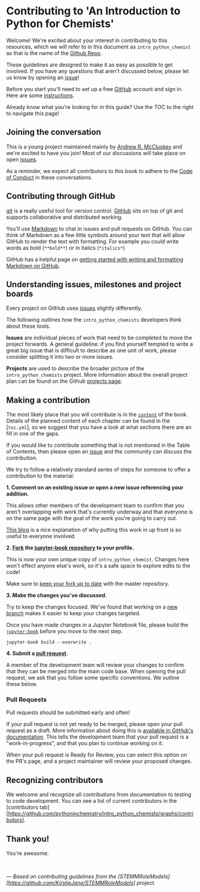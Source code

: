 # Contributing to 'An Introduction to Python for Chemists'

Welcome! We're excited about your interest in contributing to this resources, which we will refer to in this document as `intro_python_chemist` as that is the name of the [Github Repo](https://github.com/pythoninchemistry/intro_python_chemists/). 

These guidelines are designed to make it as easy as possible to get involved.
If you have any questions that aren't discussed below, please let us know by opening an [issue](https://github.com/pythoninchemistry/intro_python_chemists/issues)!

Before you start you'll need to set up a free [GitHub](https://github.com/) account and sign in.
Here are some [instructions](https://help.github.com/articles/signing-up-for-a-new-github-account).

Already know what you're looking for in this guide? Use the TOC to the right to navigate this page!

## Joining the conversation

This is a young project maintained mainly by [Andrew R. McCluskey](https://github.com/arm61) and we're excited to have you join!
Most of our discussions will take place on open [issues](https://github.com/pythoninchemistry/intro_python_chemists/issues).

As a reminder, we expect all contributors to this book to adhere to the [Code of Conduct](https://github.com/pythoninchemistry/intro_python_chemists/blob/master/CODE_OF_CONDUCT.md) in these conversations.

## Contributing through GitHub

[git](https://git-scm.com) is a really useful tool for version control.
[GitHub](https://github.com) sits on top of git and supports collaborative and distributed working.

You'll use [Markdown](https://daringfireball.net/projects/markdown) to chat in issues and pull requests on GitHub.
You can think of Markdown as a few little symbols around your text that will allow GitHub to render the text with formatting.
For example you could write words as bold (`**bold**`) or in italics (`*italics*`)

GitHub has a helpful page on [getting started with writing and formatting Markdown on GitHub](https://help.github.com/articles/getting-started-with-writing-and-formatting-on-github).

## Understanding issues, milestones and project boards

Every project on GitHub uses [issues](https://github.com/pythoninchemistry/intro_python_chemists/issues) slightly differently.

The following outlines how the `intro_python_chemists` developers think about these tools.

**Issues** are individual pieces of work that need to be completed to move the project forwards.
A general guideline: if you find yourself tempted to write a great big issue that
is difficult to describe as one unit of work, please consider splitting it into two or more issues.

**Projects** are used to describe the broader picture of the `intro_python_chemists` project. 
More information about the overall project plan can be found on the Github [projects page](https://github.com/pythoninchemistry/intro_python_chemists/projects). 

## Making a contribution

The most likely place that you will contribute is in the [`content`](https://github.com/pythoninchemistry/intro_python_chemists/tree/master/content) of the book. 
Details of the planned content of each chapter can be found in the [`toc.yml`], so we suggest that you have a look at what sections there are an fill in one of the gaps. 

If you would like to contribute something that is not mentioned in the Table of Contents, then please open an [issue](https://github.com/pythoninchemistry/intro_python_chemists/issues/new/choose) and the community can discuss the contribution. 

We try to follow a relatively standard series of steps for someone to offer a contribution to the material: 

**1. Comment on an existing issue or open a new issue referencing your addition.**

This allows other members of the development team to confirm that you aren't overlapping with work that's currently underway and that everyone is on the same page with the goal of the work you're going to carry out.

[This blog](https://www.igvita.com/2011/12/19/dont-push-your-pull-requests/) is a nice explanation of why putting this work in up front is so useful to everyone involved.

**2. [Fork](https://help.github.com/articles/fork-a-repo/) the [jupyter-book repository](https://github.com/pythoninchemistry/intro_python_chemists) to your profile.**

This is now your own unique copy of `intro_python_chemist`.
Changes here won't effect anyone else's work, so it's a safe space to explore edits to the code!

Make sure to [keep your fork up to date](https://help.github.com/articles/syncing-a-fork/) with the master repository.

**3. Make the changes you've discussed.**

Try to keep the changes focused.
We've found that working on a [new branch](https://help.github.com/articles/creating-and-deleting-branches-within-your-repository/) makes it easier to keep your changes targeted.

Once you have made changes in a Jupyter Notebook file, please build the [`jupyter-book`](https://jupyterbook.org/intro.html) before you move to the next step. 

```
jupyter-book build --overwrite .
```

**4. Submit a [pull request](https://help.github.com/articles/creating-a-pull-request/).**

A member of the development team will review your changes to confirm that they can be merged into the main code base.
When opening the pull request, we ask that you follow some specific conventions.
We outline these below.

### Pull Requests

Pull requests should be submitted early and often!

If your pull request is not yet ready to be merged, please open your pull request as a draft.
More information about doing this is [available in GitHub's documentation](https://help.github.com/articles/about-pull-requests/#draft-pull-requests).
This tells the development team that your pull request is a "work-in-progress",
and that you plan to continue working on it.

When your pull request is Ready for Review, you can select this option on the PR's page,
and a project maintainer will review your proposed changes.

## Recognizing contributors

We welcome and recognize all contributions from documentation to testing to code development.
You can see a list of current contributors in the [contributors tab][https://github.com/pythoninchemistry/intro_python_chemists/graphs/contributors].

## Thank you!

You're awesome.

<br>

*&mdash; Based on contributing guidelines from the [STEMMRoleModels][https://github.com/KirstieJane/STEMMRoleModels] project.*
